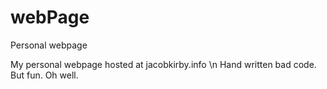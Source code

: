 # webPage
Personal webpage


My personal webpage hosted at jacobkirby.info \n
Hand written bad code. But fun. Oh well.
